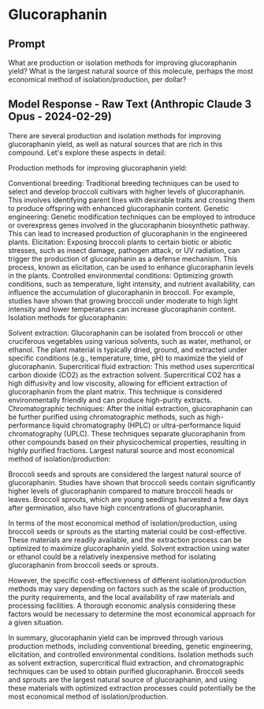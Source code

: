 # Glucoraphanin

## Prompt

What are production or isolation methods for improving glucoraphanin yield? What is the largest natural source of this molecule, perhaps the most economical method of isolation/production, per dollar?

## Model Response - Raw Text (Anthropic Claude 3 Opus - 2024-02-29)

There are several production and isolation methods for improving glucoraphanin yield, as well as natural sources that are rich in this compound. Let's explore these aspects in detail:

Production methods for improving glucoraphanin yield:

Conventional breeding: Traditional breeding techniques can be used to select and develop broccoli cultivars with higher levels of glucoraphanin. This involves identifying parent lines with desirable traits and crossing them to produce offspring with enhanced glucoraphanin content.
Genetic engineering: Genetic modification techniques can be employed to introduce or overexpress genes involved in the glucoraphanin biosynthetic pathway. This can lead to increased production of glucoraphanin in the engineered plants.
Elicitation: Exposing broccoli plants to certain biotic or abiotic stresses, such as insect damage, pathogen attack, or UV radiation, can trigger the production of glucoraphanin as a defense mechanism. This process, known as elicitation, can be used to enhance glucoraphanin levels in the plants.
Controlled environmental conditions: Optimizing growth conditions, such as temperature, light intensity, and nutrient availability, can influence the accumulation of glucoraphanin in broccoli. For example, studies have shown that growing broccoli under moderate to high light intensity and lower temperatures can increase glucoraphanin content.
Isolation methods for glucoraphanin:

Solvent extraction: Glucoraphanin can be isolated from broccoli or other cruciferous vegetables using various solvents, such as water, methanol, or ethanol. The plant material is typically dried, ground, and extracted under specific conditions (e.g., temperature, time, pH) to maximize the yield of glucoraphanin.
Supercritical fluid extraction: This method uses supercritical carbon dioxide (CO2) as the extraction solvent. Supercritical CO2 has a high diffusivity and low viscosity, allowing for efficient extraction of glucoraphanin from the plant matrix. This technique is considered environmentally friendly and can produce high-purity extracts.
Chromatographic techniques: After the initial extraction, glucoraphanin can be further purified using chromatographic methods, such as high-performance liquid chromatography (HPLC) or ultra-performance liquid chromatography (UPLC). These techniques separate glucoraphanin from other compounds based on their physicochemical properties, resulting in highly purified fractions.
Largest natural source and most economical method of isolation/production:

Broccoli seeds and sprouts are considered the largest natural source of glucoraphanin. Studies have shown that broccoli seeds contain significantly higher levels of glucoraphanin compared to mature broccoli heads or leaves. Broccoli sprouts, which are young seedlings harvested a few days after germination, also have high concentrations of glucoraphanin.

In terms of the most economical method of isolation/production, using broccoli seeds or sprouts as the starting material could be cost-effective. These materials are readily available, and the extraction process can be optimized to maximize glucoraphanin yield. Solvent extraction using water or ethanol could be a relatively inexpensive method for isolating glucoraphanin from broccoli seeds or sprouts.

However, the specific cost-effectiveness of different isolation/production methods may vary depending on factors such as the scale of production, the purity requirements, and the local availability of raw materials and processing facilities. A thorough economic analysis considering these factors would be necessary to determine the most economical approach for a given situation.

In summary, glucoraphanin yield can be improved through various production methods, including conventional breeding, genetic engineering, elicitation, and controlled environmental conditions. Isolation methods such as solvent extraction, supercritical fluid extraction, and chromatographic techniques can be used to obtain purified glucoraphanin. Broccoli seeds and sprouts are the largest natural source of glucoraphanin, and using these materials with optimized extraction processes could potentially be the most economical method of isolation/production.
